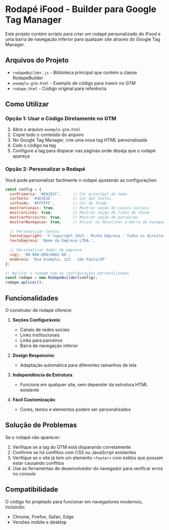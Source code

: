 # Rodapé iFood - Builder para Google Tag Manager

Este projeto contém scripts para criar um rodapé personalizado do iFood e uma barra de navegação inferior para qualquer site através do Google Tag Manager.

## Arquivos do Projeto

- `rodapeBuilder.js` - Biblioteca principal que contém a classe RodapeBuilder
- `exemplo-gtm.html` - Exemplo de código para inserir no GTM
- `rodape.html` - Código original para referência

## Como Utilizar

### Opção 1: Usar o Código Diretamente no GTM

1. Abra o arquivo `exemplo-gtm.html`
2. Copie todo o conteúdo do arquivo
3. No Google Tag Manager, crie uma nova tag HTML personalizada
4. Cole o código na tag
5. Configure a tag para disparar nas páginas onde deseja que o rodapé apareça

### Opção 2: Personalizar o Rodapé

Você pode personalizar facilmente o rodapé ajustando as configurações:

```javascript
const config = {
  corPrimaria: '#EA1D2C',     // Cor principal do tema
  corTexto: '#3E3E3E',        // Cor dos textos
  corFundo: '#FFFFFF',        // Cor de fundo
  mostrarCanais: true,        // Mostrar seção de canais sociais
  mostrarLinks: true,         // Mostrar seção de links do iFood
  mostrarParceiros: true,     // Mostrar seção de parceiros
  mostrarNavegacao: true,     // Ativar ou desativar a barra de navegação inferior
  
  // Personalizar textos
  textoCopyright: '© Copyright 2023 - Minha Empresa - Todos os direitos reservados',
  textoEmpresa: 'Nome da Empresa LTDA.',
  
  // Personalizar dados da empresa
  cnpj: '00.000.000/0001-00',
  endereco: 'Rua Exemplo, 123 - São Paulo/SP'
};

// Aplicar o rodapé com as configurações personalizadas
const rodape = new RodapeBuilder(config);
rodape.aplicar();
```

## Funcionalidades

O construtor de rodapé oferece:

1. **Seções Configuráveis**:
   - Canais de redes sociais
   - Links institucionais
   - Links para parceiros
   - Barra de navegação inferior

2. **Design Responsivo**:
   - Adaptação automática para diferentes tamanhos de tela

3. **Independência de Estrutura**:
   - Funciona em qualquer site, sem depender da estrutura HTML existente

4. **Fácil Customização**:
   - Cores, textos e elementos podem ser personalizados

## Solução de Problemas

Se o rodapé não aparecer:

1. Verifique se a tag do GTM está disparando corretamente
2. Confirme se há conflitos com CSS ou JavaScript existentes
3. Verifique se o site já tem um elemento `<footer>` com estilos que possam estar causando conflitos
4. Use as ferramentas de desenvolvedor do navegador para verificar erros no console

## Compatibilidade

O código foi projetado para funcionar em navegadores modernos, incluindo:
- Chrome, Firefox, Safari, Edge
- Versões mobile e desktop 